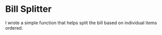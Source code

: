 # Bill Splitter

I wrote a simple function that helps split the bill based on individual items ordered.
